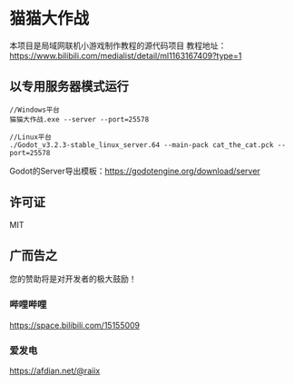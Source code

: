 # 猫猫大作战

本项目是局域网联机小游戏制作教程的源代码项目
教程地址：<https://www.bilibili.com/medialist/detail/ml1163167409?type=1>

## 以专用服务器模式运行

```shell
//Windows平台
猫猫大作战.exe --server --port=25578

//Linux平台
./Godot_v3.2.3-stable_linux_server.64 --main-pack cat_the_cat.pck --port=25578
```

Godot的Server导出模板：<https://godotengine.org/download/server>

## 许可证

MIT

## 广而告之

您的赞助将是对开发者的极大鼓励！

### 哔哩哔哩

<https://space.bilibili.com/15155009>

### 爱发电

<https://afdian.net/@raiix>
